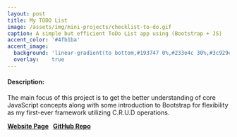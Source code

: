 ```yaml
---
layout: post
title: My TODO List
image: /assets/img/mini-projects/checklist-to-do.gif
caption: A simple but efficient ToDo List app using (Bootstrap + JS)
accent_color: '#4fb1ba'
accent_image:
  background: 'linear-gradient(to bottom,#193747 0%,#233e4c 30%,#3c929e 50%,#d5d5d4 70%,#cdccc8 100%)'
  overlay:    true
---
```


<body>
  <h4>Description:</h4>
  <p>The main focus of this project is to get the better understanding of core JavaScript concepts along with some introduction to Bootstrap for flexibility as my first-ever framework utilizing C.R.U.D operations.</p>
  <strong>
    <a href="https://hypertextassassin0273.github.io/Learn_JS/to-do-list" target="_blank">Website Page</a> &nbsp;
    <a href="https://github.com/HypertextAssassin0273/Learn_JS/tree/master/Code_With_Harry/small_projects">GitHub Repo</a>
  </strong>
  <br>
</body>
